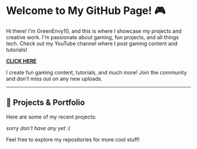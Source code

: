 
# Welcome to My GitHub Page! 🎮

Hi there! I'm GreenEnvy10, and this is where I showcase my projects and creative work. I'm passionate about gaming, fun projects, and all things tech. Check out my YouTube channel where I post gaming content and tutorials!
 
[**CLICK HERE**](https://www.youtube.com/@gamingnfun250)

I create fun gaming content, tutorials, and much more! Join the community and don't miss out on any new uploads.

---

## 🚀 Projects & Portfolio

Here are some of my recent projects:

*sorry don't have any yet :(*

Feel free to explore my repositories for more cool stuff!
